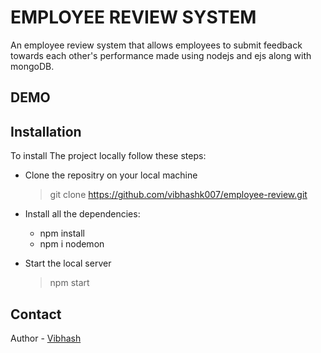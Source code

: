 # EMPLOYEE REVIEW SYSTEM

An employee review system that allows employees to submit feedback towards each other's performance made using nodejs and ejs along with mongoDB.

## DEMO

## Installation

To install The project locally follow these steps:

- Clone the repositry on your local machine
  > git clone https://github.com/vibhashk007/employee-review.git
- Install all the dependencies:

  - npm install
  - npm i nodemon

- Start the local server
  > npm start

## Contact

Author - [Vibhash](https://github.com/vibhashk007/)
